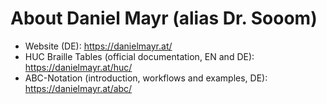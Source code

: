 # About Daniel Mayr (alias Dr. Sooom)
- Website (DE): https://danielmayr.at/
- HUC Braille Tables (official documentation, EN and DE): https://danielmayr.at/huc/
- ABC-Notation (introduction, workflows and examples, DE): https://danielmayr.at/abc/
